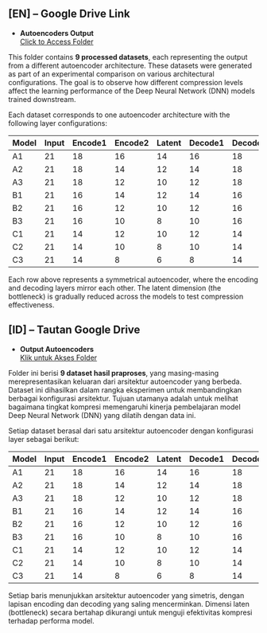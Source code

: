 ## [EN] – Google Drive Link
- **Autoencoders Output**  
  [Click to Access Folder](https://drive.google.com/drive/folders/1FYcfXnxA5zcH4twMV2EWCB3kackAnx3h?usp=sharing)

This folder contains **9 processed datasets**, each representing the output from a different autoencoder architecture. These datasets were generated as part of an experimental comparison on various architectural configurations. The goal is to observe how different compression levels affect the learning performance of the Deep Neural Network (DNN) models trained downstream.

Each dataset corresponds to one autoencoder architecture with the following layer configurations:

| Model | Input | Encode1 | Encode2 | Latent | Decode1 | Decode2 | Output |
|-------|--------|----------|----------|--------|----------|----------|--------|
| A1    | 21     | 18       | 16       | 14     | 16       | 18       | 21     |
| A2    | 21     | 18       | 14       | 12     | 14       | 18       | 21     |
| A3    | 21     | 18       | 12       | 10     | 12       | 18       | 21     |
| B1    | 21     | 16       | 14       | 12     | 14       | 16       | 21     |
| B2    | 21     | 16       | 12       | 10     | 12       | 16       | 21     |
| B3    | 21     | 16       | 10       | 8      | 10       | 16       | 21     |
| C1    | 21     | 14       | 12       | 10     | 12       | 14       | 21     |
| C2    | 21     | 14       | 10       | 8      | 10       | 14       | 21     |
| C3    | 21     | 14       | 8        | 6      | 8        | 14       | 21     |

Each row above represents a symmetrical autoencoder, where the encoding and decoding layers mirror each other. The latent dimension (the bottleneck) is gradually reduced across the models to test compression effectiveness.


## [ID] – Tautan Google Drive
- **Output Autoencoders**  
  [Klik untuk Akses Folder](https://drive.google.com/drive/folders/1FYcfXnxA5zcH4twMV2EWCB3kackAnx3h?usp=sharing)

Folder ini berisi **9 dataset hasil praproses**, yang masing-masing merepresentasikan keluaran dari arsitektur autoencoder yang berbeda. Dataset ini dihasilkan dalam rangka eksperimen untuk membandingkan berbagai konfigurasi arsitektur. Tujuan utamanya adalah untuk melihat bagaimana tingkat kompresi memengaruhi kinerja pembelajaran model Deep Neural Network (DNN) yang dilatih dengan data ini.

Setiap dataset berasal dari satu arsitektur autoencoder dengan konfigurasi layer sebagai berikut:

| Model | Input | Encode1 | Encode2 | Latent | Decode1 | Decode2 | Output |
|-------|--------|----------|----------|--------|----------|----------|--------|
| A1    | 21     | 18       | 16       | 14     | 16       | 18       | 21     |
| A2    | 21     | 18       | 14       | 12     | 14       | 18       | 21     |
| A3    | 21     | 18       | 12       | 10     | 12       | 18       | 21     |
| B1    | 21     | 16       | 14       | 12     | 14       | 16       | 21     |
| B2    | 21     | 16       | 12       | 10     | 12       | 16       | 21     |
| B3    | 21     | 16       | 10       | 8      | 10       | 16       | 21     |
| C1    | 21     | 14       | 12       | 10     | 12       | 14       | 21     |
| C2    | 21     | 14       | 10       | 8      | 10       | 14       | 21     |
| C3    | 21     | 14       | 8        | 6      | 8        | 14       | 21     |

Setiap baris menunjukkan arsitektur autoencoder yang simetris, dengan lapisan encoding dan decoding yang saling mencerminkan. Dimensi laten (bottleneck) secara bertahap dikurangi untuk menguji efektivitas kompresi terhadap performa model.


